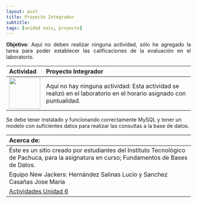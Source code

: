 ```yaml
---
layout: post
title: Proyecto Integrador
subtitle: 
tags: [unidad seis, proyecto]
---
```

<p style="text-align: justify;"><B>Objetivo</B>: Aquí no deben realizar ninguna actividad, sólo he agregado la tarea para poder establecer las calificaciones de la evaluación en el laboratorio.
</p>

| Actividad | Proyecto Integrador
| :------- | :------ 
|  <img src="https://basededatostec.github.io/img/04presentacion.png" width="85" height="85"> | Aquí no hay ninguna actividad: Esta actividad se realizó en el laboratorio en el horario asignado con puntualidad.  

Se debe tener instalado y funcionando correctamente MySQL y tener un modelo con suficientes datos para realizar las consultas a la base de datos.

|  Acerca de: | 
| :------ | 
| Éste es un sitio creado por estudiantes del Instituto Tecnológico de Pachuca, para la asignatura en curso; Fundamentos de Bases de Datos. | 
| Equipo New Jackers: Hernández Salinas Lucio y Sanchez Casañas Jose María |
| <a href="https://basededatostec.github.io/unidadseis/">Actividades Unidad 6</a> |
